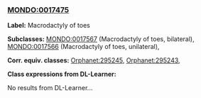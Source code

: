 
### [MONDO:0017475](http://purl.obolibrary.org/obo/MONDO_0017475)
**Label:** Macrodactyly of toes

**Subclasses:** [MONDO:0017567](http://purl.obolibrary.org/obo/MONDO_0017567) (Macrodactyly of toes, bilateral), [MONDO:0017566](http://purl.obolibrary.org/obo/MONDO_0017566) (Macrodactyly of toes, unilateral), 

**Corr. equiv. classes:** [Orphanet:295245](http://www.orpha.net/ORDO/Orphanet_295245), [Orphanet:295243](http://www.orpha.net/ORDO/Orphanet_295243), 

**Class expressions from DL-Learner:**

No results from DL-Learner...



